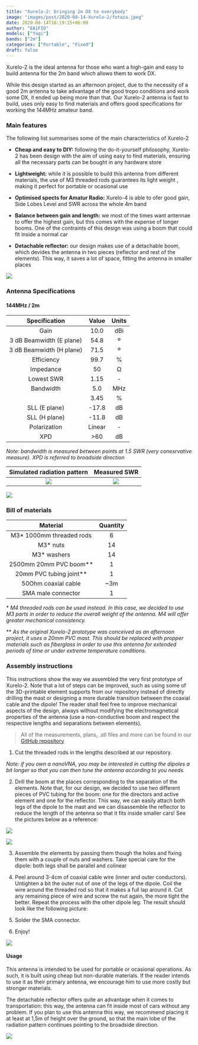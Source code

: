 ```yaml
---
title: "Xurelo-2: bringing 2m DX to everybody"
image: "images/post/2020-08-14-Xurelo-2/fotaza.jpeg"
date: 2020-08-14T18:19:25+06:00
author: "EA1FID"
models: ["Yagi"]
bands: ["2m"]
categories: ["Portable", "Fixed"]
draft: false
---
```


Xurelo-2 is the ideal antenna for those who want a high-gain and easy to build antenna for the 2m band which allows them to work DX.

While this design started as an afternoon project, due to the necessity of a good 2m antenna to take advantage of the good tropo conditions and work some DX, it ended up being more than that. Our Xurelo-2 antenna is fast to build, uses only easy to find materials and offers good specifications for working the 144MHz amateur band.




### Main features

The following list summarises some of the main characteristics of Xurelo-2

- **Cheap and easy to DIY:** following the do-it-yourself philosophy, Xurelo-2 has been design with the aim of using easy to find materials, ensuring all the necessary parts can be bought in any hardware store

- **Lightweight:** while it is possible to build this antenna from different materials, the use of M3 threaded rods guarantees its light weight , making it perfect for portable or ocasional use

- **Optimised spects for Amatur Radio:** Xurelo-4 is able to ofer good gain, Side Lobes Level and SWR across the whole 4m band

- **Balance between gain and length:** we most of the times want antennae to offer the highest gain, but this comes with the expense of longer booms. One of the contraints of this design was using a boom that could fit inside a normal car

- **Detachable reflector:** our design makes use of a detachable boom, which devides the antenna in two pieces (reflector and rest of the elements). This way, it saves a lot of space, fitting the antenna in smaller places

![](../../images/post/2020-08-14-Xurelo-2/model.png)

### Antenna Specifications

#### 144MHz / 2m

|           **Specification**           |  **Value** | **Units** |
|:-------------------------------------:|:----------:|:---------:|
|           Gain           |    10.0    |  dBi  |
| 3 dB Beamwidth (E plane) |    54.8    |   º   |
| 3 dB Beamwidth (H plane) |    71.5    |   º   |
|        Efficiency        |    99.7    |   %   |
|         Impedance        |    50      |   Ω   |
|        Lowest SWR        |    1.15    |   -   |
|         Bandwidth        |    5.0     |  MHz  |
|                          |    3.45    |   %   |
|       SLL (E plane)      |    -17.8   |   dB  |
|       SLL (H plane)      |    -11.8   |   dB  |
|       Polarization       |    Linear  |   -   |
|            XPD           |    >60     |   dB  |

*Note: bandwidth is measured between points at 1.5 SWR (very conesrvative measure). XPD is referred to broadside direction*

Simulated radiation pattern | Measured SWR
:-------------------------:|:-------------------------:
![](../../images/post/2020-08-14-Xurelo-2/FF.png)  |  ![](../../images/post/2020-08-14-Xurelo-2/SWR.png)

![](../../images/post/2020-08-14-Xurelo-2/3D.png)


### Bill of materials

|                 **Material**                  |**Quantity**|
|:---------------------------------------------:|:--------:|
|            M3* 1000mm threaded rods           |     6    |
|                   M3* nuts                    |    14    |
|                 M3* washers                   |    14    |
|            2500mm 20mm PVC boom**             |     1    |
|            20mm PVC tubing joint**            |     1    |
|             50Ohm coaxial cable               |    ~3m   |
|              SMA male connector               |     1    |


\* *M4 threaded rods can be used instead. In this case, we decided to use M3 parts in order to reduce the overall weight of the antenna. M4 will offer greater mechanical consistency.* 

\*\* *As the original Xurelo-2 prototype was conceived as an afternoon project, it uses a 20mm PVC mast. This should be replaced with propper materials such as fiberglass in order to use this antenna for extended periods of time or under extreme temperature conditions.*

### Assembly instructions

This instructions show the way we assembled the very first prototype of Xurelo-2. Note that a lot of steps can be improved, such as using some of the 3D-printable element supports from our repository instead of directly drilling the mast or designing a more durable transition between the coaxial cable and the dipole! The reader shall feel free to improve mechanical aspects of the design, always without modifying the electromagnetical properties of the antenna (use a non-conductive boom and respect the respective lengths and separations between elements).

>All of the measurements, plans, .stl files and more can be found in our [GitHub repository](https://github.com/pepassaco/FIDtennas)

1. Cut the threaded rods in the lengths described at our repository.

*Note: if you own a nanoVNA, you may be interested in cutting the dipoles a bit longer so that you can then tune the antenna according to you needs.*

2. Drill the boom at the places corresponding to the separation of the elements. Note that, for our design, we decided to use two different pieces of PVC tubing for the boom: one for the directors and active element and one for the reflector. This way, we can easily attach both legs of the dipole to the mast and we can disassemble the reflector to reduce the length of the antenna so that it fits inside smaller cars! See the pictures below as a reference:

![](../../images/post/2020-08-14-Xurelo-2/dipin.jpeg)

![](../../images/post/2020-08-14-Xurelo-2/dipout.jpeg)

3. Assemble the elements by passing them though the holes and fixing them with a couple of nuts and washers. Take special care for the dipole: both legs shall be parallel and colinear


4. Peel around 3-4cm of coaxial cable wire (inner and outer conductors). Untighten a bit the outer nut of one of the legs of the dipole. Coil the wire around the threaded rod so that it makes a full lap around it. Cut any remaining piece of wire and screw the nut again, the more tight the better. Repeat the process with the other dipole leg. The result should look like the following picture:


5. Solder the SMA connector.

6. Enjoy!

![](../../images/post/2020-08-14-Xurelo-2/fin.jpeg)

#### Usage

This antenna is intended to be used for portable or ocasional operations. As such, it is built using cheap but non-durable materials. If the reader intends to use it as their primary antenna, we encourage him to use more costly but stronger materials.

The detachable reflector offers quite an advantage when it comes to transportation: this way, the antenna can fit inside most of cars without any problem. If you plan to use this antenna this way, we recommend placing it at least at 1,5m of height over the ground, so that the main lobe of the radiation pattern continues pointing to the broadside direction.

![](../../images/post/2020-08-14-Xurelo-2/ref.jpeg)

